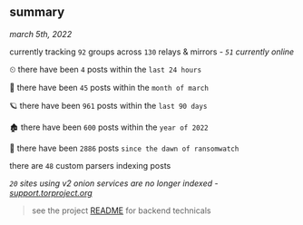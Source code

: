 
## summary
_march 5th, 2022_

currently tracking `92` groups across `130` relays & mirrors - _`51` currently online_

⏲ there have been `4` posts within the `last 24 hours`

🦈 there have been `45` posts within the `month of march`

🪐 there have been `961` posts within the `last 90 days`

🏚 there have been `600` posts within the `year of 2022`

🦕 there have been `2886` posts `since the dawn of ransomwatch`

there are `48` custom parsers indexing posts

_`20` sites using v2 onion services are no longer indexed - [support.torproject.org](https://support.torproject.org/onionservices/v2-deprecation/)_

> see the project [README](https://github.com/thetanz/ransomwatch#ransomwatch--) for backend technicals
